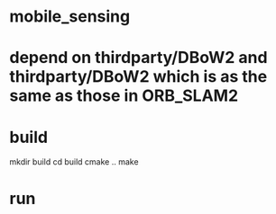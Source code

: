 # mobile_sensing

# depend on thirdparty/DBoW2 and thirdparty/DBoW2 which is as the same as those in ORB_SLAM2

# build
mkdir build
cd build
cmake ..
make

# run
